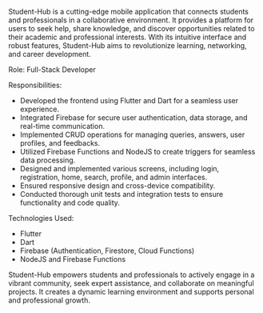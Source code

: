 Student-Hub is a cutting-edge mobile application that connects students and professionals in a collaborative environment. It provides a platform for users to seek help, share knowledge, and discover opportunities related to their academic and professional interests. With its intuitive interface and robust features, Student-Hub aims to revolutionize learning, networking, and career development.

Role: Full-Stack Developer

Responsibilities:
- Developed the frontend using Flutter and Dart for a seamless user experience.
- Integrated Firebase for secure user authentication, data storage, and real-time communication.
- Implemented CRUD operations for managing queries, answers, user profiles, and feedbacks.
- Utilized Firebase Functions and NodeJS to create triggers for seamless data processing.
- Designed and implemented various screens, including login, registration, home, search, profile, and admin interfaces.
- Ensured responsive design and cross-device compatibility.
- Conducted thorough unit tests and integration tests to ensure functionality and code quality.

Technologies Used:
- Flutter
- Dart
- Firebase (Authentication, Firestore, Cloud Functions)
- NodeJS and Firebase Functions

Student-Hub empowers students and professionals to actively engage in a vibrant community, seek expert assistance, and collaborate on meaningful projects. It creates a dynamic learning environment and supports personal and professional growth.
